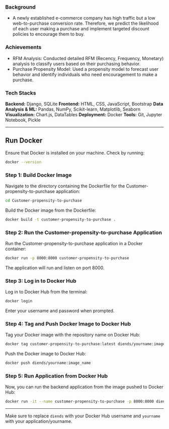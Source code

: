 ### Background
- A newly established e-commerce company has high traffic but a low web-to-purchase conversion rate. Therefore, we predict the likelihood of each user making a purchase and implement targeted discount policies to encourage them to buy.

### Achievements
- RFM Analysis: Conducted detailed RFM (Recency, Frequency, Monetary) analysis to classify users based on their purchasing behavior.
- Purchase Propensity Model: Used a propensity model to forecast user behavior and identify individuals who need encouragement to make a purchase.

### Tech Stacks
**Backend:** Django, SQLite
**Frontend:** HTML, CSS, JavaScript, Bootstrap
**Data Analysis & ML:** Pandas, NumPy, Scikit-learn, Matplotlib, Seaborn
**Visualization:** Chart.js, DataTables
**Deployment:** Docker
**Tools:** Git, Jupyter Notebook, Pickle

---

## Run Docker
Ensure that Docker is installed on your machine. Check by running:

```bash
docker --version
```

### Step 1: Build Docker Image

Navigate to the directory containing the Dockerfile for the Customer-propensity-to-purchase application:

```bash
cd Customer-propensity-to-purchase
```

Build the Docker image from the Dockerfile:

```bash
docker build -t customer-propensity-to-purchase .
```

### Step 2: Run the Customer-propensity-to-purchase Application

Run the Customer-propensity-to-purchase application in a Docker container:

```bash
docker run -p 8000:8000 customer-propensity-to-purchase
```

The application will run and listen on port 8000.

### Step 3: Log in to Docker Hub

Log in to Docker Hub from the terminal:

```bash
docker login
```

Enter your username and password when prompted.

### Step 4: Tag and Push Docker Image to Docker Hub

Tag your Docker image with the repository name on Docker Hub:

```bash
docker tag customer-propensity-to-purchase:latest diends/yourname:image_name
```

Push the Docker image to Docker Hub:

```bash
docker push diends/yourname:image_name
```

### Step 5: Run Application from Docker Hub

Now, you can run the backend application from the image pushed to Docker Hub:

```bash
docker run -it --name customer-propensity-to-purchase -p 8000:8000 diends/yourname:image_name
```

---

Make sure to replace `diends` with your Docker Hub username and `yourname` with your application/yourname.
